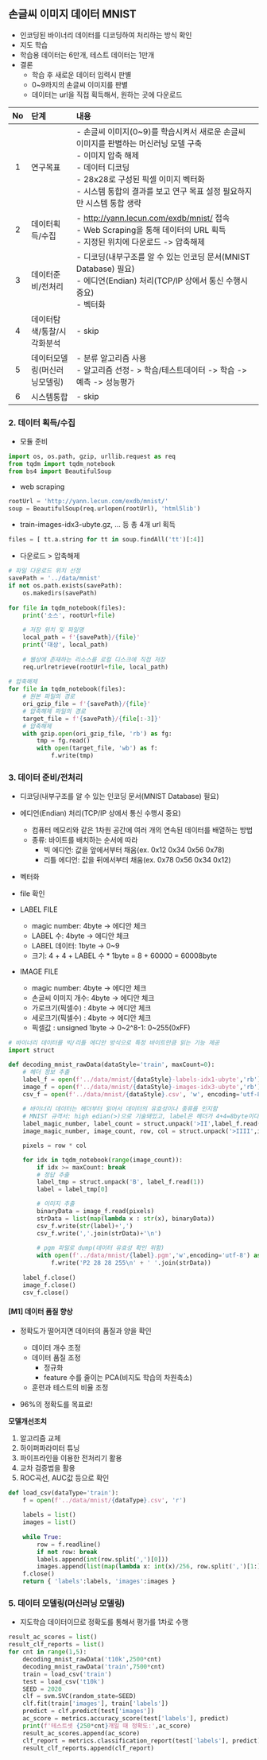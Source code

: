 ## 손글씨 이미지 데이터 MNIST

- 인코딩된 바이너리 데이터를 디코딩하여 처리하는 방식 확인
- 지도 학습
- 학습용 데이터는 6만개, 테스트 데이터는 1만개
- 결론
    - 학습 후 새로운 데이터 입력시 판별
    - 0~9까지의 손글씨 이미지를 판별
    - 데이터는 url을 직접 획득해서, 원하는 곳에 다운로드

|  No  | 단계                         | 내용                                                         |
| :--: | :--------------------------- | :----------------------------------------------------------- |
|  1   | 연구목표                     | - 손글씨 이미지(0~9)를 학습시켜서 새로운 손글씨 이미지를 판별하는 머신러닝 모델 구축<br>- 이미지 압축 해제<br>- 데이터 디코딩<br>- 28x28로 구성된 픽셀 이미지 벡터화<br/>- 시스템 통합의 결과를 보고 연구 목표 설정 필요하지만 시스템 통합 생략 |
|  2   | 데이터획득/수집              | - http://yann.lecun.com/exdb/mnist/ 접속<br>- Web Scraping을 통해 데이터의 URL 획득<br/>- 지정된 위치에 다운로드 -> 압축해제 |
|  3   | 데이터준비/전처리            | - 디코딩(내부구조를 알 수 있는 인코딩 문서(MNIST Database) 필요)<br>- 에디언(Endian) 처리(TCP/IP 상에서 통신 수행시 중요)<br>- 벡터화 |
|  4   | 데이터탐색/통찰/시각화분석   | - skip                                                       |
|  5   | 데이터모델링(머신러닝모델링) | - 분류 알고리즘 사용<br>- 알고리즘 선정- > 학습/테스트데이터 -> 학습 -> 예측 -> 성능평가 |
|  6   | 시스템통합                   | - skip                                                       |



### 2. 데이터 획득/수집

- 모듈 준비

```python
import os, os.path, gzip, urllib.request as req
from tqdm import tqdm_notebook
from bs4 import BeautifulSoup
```

- web scraping

```python
rootUrl = 'http://yann.lecun.com/exdb/mnist/'
soup = BeautifulSoup(req.urlopen(rootUrl), 'html5lib')
```

- train-images-idx3-ubyte.gz, ... 등 총 4개 url 획득

```python
files = [ tt.a.string for tt in soup.findAll('tt')[:4]]
```

- 다운로드 > 압축해제

```python
# 파일 다운로드 위치 선정
savePath = '../data/mnist'
if not os.path.exists(savePath):
    os.makedirs(savePath)
    
for file in tqdm_notebook(files):
    print('소스', rootUrl+file)
    
    # 저장 위치 및 파일명
    local_path = f'{savePath}/{file}'
    print('대상', local_path)
    
    # 웹상에 존재하는 리소스를 로컬 디스크에 직접 저장
    req.urlretrieve(rootUrl+file, local_path)
    
# 압축해제
for file in tqdm_notebook(files):
    # 원본 파일의 경로
    ori_gzip_file = f'{savePath}/{file}'
    # 압축해제 파일의 경로
    target_file = f'{savePath}/{file[:-3]}'
    # 압축해제
    with gzip.open(ori_gzip_file, 'rb') as fg:
        tmp = fg.read()
        with open(target_file, 'wb') as f:
            f.write(tmp)
```



### 3. 데이터 준비/전처리 

- 디코딩(내부구조를 알 수 있는 인코딩 문서(MNIST Database) 필요)
- 에디언(Endian) 처리(TCP/IP 상에서 통신 수행시 중요)
    - 컴퓨터 메모리와 같은 1차원 공간에 여러 개의 연속된 데이터를 배열하는 방법
    - 종류: 바이트를 배치하는 순서에 따라
        - 빅 에디언: 값을 앞에서부터 채움(ex. 0x12 0x34 0x56 0x78)
        - 리틀 에디언: 값을 뒤에서부터 채움(ex. 0x78 0x56 0x34 0x12)
- 벡터화
- file 확인

- LABEL FILE
    - magic number: 4byte -> 에디안 체크
    - LABEL 수: 4byte -> 에디안 체크
    - LABEL 데이터: 1byte -> 0~9
    - 크기: 4 + 4 + LABEL 수 * 1byte = 8 + 60000 = 60008byte
- IMAGE FILE
    - magic number: 4byte -> 에디안 체크
    - 손글씨 이미지 개수: 4byte -> 에디안 체크
    - 가로크기(픽셀수) : 4byte -> 에디안 체크
    - 세로크기(픽셀수) : 4byte -> 에디안 체크
    - 픽셀값 : unsigned 1byte -> 0~2^8-1: 0~255(0xFF)


```python
# 바이너리 데이터를 빅/리틀 에디안 방식으로 특정 바이트만큼 읽는 기능 제공
import struct

def decoding_mnist_rawData(dataStyle='train', maxCount=0):
    # 헤더 정보 추출
    label_f = open(f'../data/mnist/{dataStyle}-labels-idx1-ubyte','rb')
    image_f = open(f'../data/mnist/{dataStyle}-images-idx3-ubyte','rb')
    csv_f = open(f'../data/mnist/{dataStyle}.csv', 'w', encoding='utf-8')
    
    # 바이너리 데이터는 헤더부터 읽어서 데이터의 유효성이나 종류를 인지함
	# MNIST 규격서: high edian(>)으로 기술돼있고, label은 헤더가 4+4=8byte이다
    label_magic_number, label_count = struct.unpack('>II',label_f.read(4+4))
    image_magic_number, image_count, row, col = struct.unpack('>IIII',image_f.read(4+4+4+4))

    pixels = row * col

    for idx in tqdm_notebook(range(image_count)):
        if idx >= maxCount: break
        # 정답 추출
        label_tmp = struct.unpack('B', label_f.read(1))
        label = label_tmp[0]

        # 이미지 추출
        binaryData = image_f.read(pixels)
        strData = list(map(lambda x : str(x), binaryData))
        csv_f.write(str(label)+',')
        csv_f.write(','.join(strData)+'\n')
		
        # pgm 파일로 dump(데이터 유효성 확인 위함)
        with open(f'../data/mnist/{label}.pgm','w',encoding='utf-8') as f:
            f.write('P2 28 28 255\n' + ' '.join(strData))
        
    label_f.close()
    image_f.close()
    csv_f.close()
```



#### [M1] 데이터 품질 향상

- 정확도가 떨어지면 데이터의 품질과 양을 확인
    - 데이터 개수 조정
    - 데이터 품질 조정
        - 정규화
        - feature 수를 줄이는 PCA(비지도 학습의 차원축소)
    - 훈련과 테스트의 비율 조정
    
- 96%의 정확도를 목표로!

**모델개선조치**

1. 알고리즘 교체
2. 하이퍼파라미터 튜닝
3. 파이프라인을 이용한 전처리기 활용
4. 교차 검증법을 활용
5. ROC곡선, AUC값 등으로 확인

```python
def load_csv(dataType='train'):
    f = open(f'../data/mnist/{dataType}.csv', 'r')
    
    labels = list()
    images = list()
    
    while True:
        row = f.readline()
        if not row: break
        labels.append(int(row.split(',')[0]))
        images.append(list(map(lambda x: int(x)/256, row.split(',')[1:])))
    f.close()
    return { 'labels':labels, 'images':images }
```



### 5. 데이터 모델링(머신러닝 모델링)

- 지도학습 데이터이므로 정확도를 통해서 평가를 1차로 수행

```python
result_ac_scores = list()
result_clf_reports = list()
for cnt in range(1,5):
    decoding_mnist_rawData('t10k',2500*cnt)
    decoding_mnist_rawData('train',7500*cnt)
    train = load_csv('train')
    test = load_csv('t10k')
    SEED = 2020
    clf = svm.SVC(random_state=SEED)
    clf.fit(train['images'], train['labels'])
    predict = clf.predict(test['images'])
    ac_score = metrics.accuracy_score(test['labels'], predict)
    print(f'테스트셋 {250*cnt}개일 때 정확도:',ac_score)
    result_ac_scores.append(ac_score)
    clf_report = metrics.classification_report(test['labels'], predict)
    result_clf_reports.append(clf_report)
```

